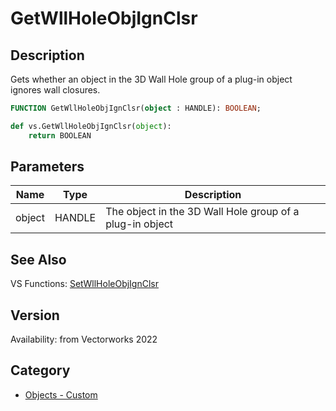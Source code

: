 # GetWllHoleObjIgnClsr

## Description
Gets whether an object in the 3D Wall Hole group of a plug-in object ignores wall closures.

```pascal
FUNCTION GetWllHoleObjIgnClsr(object : HANDLE): BOOLEAN;
```

```python
def vs.GetWllHoleObjIgnClsr(object):
    return BOOLEAN
```

## Parameters
|Name|Type|Description|
|---|---|---|
|object|HANDLE|The object in the 3D Wall Hole group of a plug-in object|

## See Also
VS Functions:
[SetWllHoleObjIgnClsr](SetWllHoleObjIgnClsr.md)

## Version
Availability: from Vectorworks 2022

## Category
* [Objects - Custom](../Categories/Objects%20-%20Custom.md)
